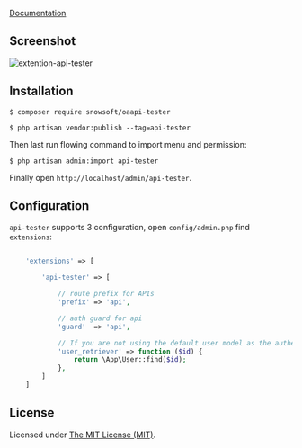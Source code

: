  
[Documentation](http://open-admin.org/docs/en/extension-api-tester)

## Screenshot

![extention-api-tester](https://user-images.githubusercontent.com/86517067/153463990-bd59e3ac-bc88-4858-adac-2714cc08e705.png)


## Installation

```
$ composer require snowsoft/oaapi-tester

$ php artisan vendor:publish --tag=api-tester

```

Then last run flowing command to import menu and permission:

```
$ php artisan admin:import api-tester
```

Finally open `http://localhost/admin/api-tester`.

## Configuration

`api-tester` supports 3 configuration, open `config/admin.php` find `extensions`:
```php

    'extensions' => [

        'api-tester' => [

            // route prefix for APIs
            'prefix' => 'api',

            // auth guard for api
            'guard'  => 'api',

            // If you are not using the default user model as the authentication model, set it up
            'user_retriever' => function ($id) {
                return \App\User::find($id);
            },
        ]
    ]

```

License
------------
Licensed under [The MIT License (MIT)](LICENSE).
